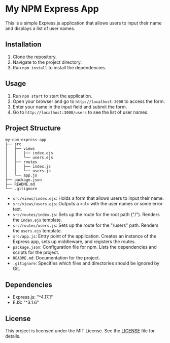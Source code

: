 # My NPM Express App

This is a simple Express.js application that allows users to input their name and displays a list of user names.

## Installation

1. Clone the repository.
2. Navigate to the project directory.
3. Run `npm install` to install the dependencies.

## Usage

1. Run `npm start` to start the application.
2. Open your browser and go to `http://localhost:3000` to access the form.
3. Enter your name in the input field and submit the form.
4. Go to `http://localhost:3000/users` to see the list of user names.

## Project Structure

```
my-npm-express-app
├── src
│   ├── views
│   │   ├── index.ejs
│   │   └── users.ejs
│   ├── routes
│   │   ├── index.js
│   │   └── users.js
│   └── app.js
├── package.json
├── README.md
└── .gitignore
```

- `src/views/index.ejs`: Holds a form that allows users to input their name.
- `src/views/users.ejs`: Outputs a `<ul>` with the user names or some error text.
- `src/routes/index.js`: Sets up the route for the root path ("/"). Renders the `index.ejs` template.
- `src/routes/users.js`: Sets up the route for the "/users" path. Renders the `users.ejs` template.
- `src/app.js`: Entry point of the application. Creates an instance of the Express app, sets up middleware, and registers the routes.
- `package.json`: Configuration file for npm. Lists the dependencies and scripts for the project.
- `README.md`: Documentation for the project.
- `.gitignore`: Specifies which files and directories should be ignored by Git.

## Dependencies

- Express.js: "^4.17.1"
- EJS: "^3.1.6"

## License

This project is licensed under the MIT License. See the [LICENSE](LICENSE) file for details.